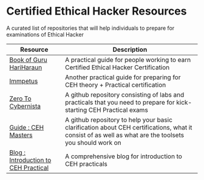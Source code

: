 # Certified Ethical Hacker Resources
A curated list of repositories that will help individuals to prepare for examinations of Ethical Hacker 

| Resource | Description |
|-----------|-----|
| <a href="https://book.thegurusec.com/certifications/certified-ethical-hacker-practical">Book of Guru HariHaraun</a>  | A practical guide for people working to earn Certified Ethical Hacker Certification  |
| <a href="https://immpetus.gitbook.io/ceh-practical">Immpetus</a> | Another practical guide for preparing for CEH theory + Practical certification |
| <a href="https://github.com/sampritdas8/Ec-Council-CEH-Practical--Guide-For-Exam/blob/main/CEH(Practical).md">Zero To Cybernista</a> | A github repository consisting of labs and practicals that you need to prepare for kick-starting CEH Practical exams |
| <a href="https://github.com/CyberSecurityUP/Guide-CEH-Practical-Master">Guide : CEH Masters</a>| A github repository to help your basic clarification about CEH certifications, what it consist of as well as what are the toolsets you should work on |
| <a href="https://renewstech.blogspot.com/2022/09/introduction-to-ceh-exam.html">Blog : Introduction to CEH Practical </a> | A comprehensive blog for introduction to CEH practicals |
